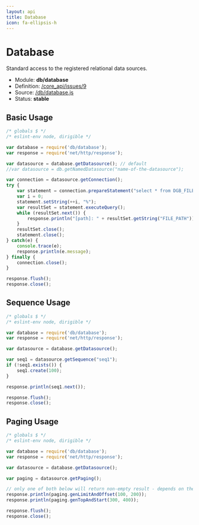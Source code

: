 ```yaml
---
layout: api
title: Database
icon: fa-ellipsis-h
---
```


Database
===

Standard access to the registered relational data sources.

- Module: **db/database**
- Definition: [/core_api/issues/9](https://github.com/dirigiblelabs/core_api/issues/9)
- Source: [/db/database.js](https://github.com/dirigiblelabs/core_api/blob/master/core_api/ScriptingServices/db/database.js)
- Status: **stable**

Basic Usage
---

```javascript
/* globals $ */
/* eslint-env node, dirigible */

var database = require('db/database');
var response = require('net/http/response');

var datasource = database.getDatasource(); // default
//var datasource = db.getNamedDatasource("name-of-the-datasource");

var connection = datasource.getConnection();
try {
    var statement = connection.prepareStatement("select * from DGB_FILES where FILE_PATH like ?");
    var i = 0;
    statement.setString(++i, "%");
    var resultSet = statement.executeQuery();
    while (resultSet.next()) {
        response.println("[path]: " + resultSet.getString("FILE_PATH"));
    }
    resultSet.close();
    statement.close();
} catch(e) {
    console.trace(e);
    response.println(e.message);
} finally {
    connection.close();
}

response.flush();
response.close();
```

Sequence Usage
---

```javascript
/* globals $ */
/* eslint-env node, dirigible */

var database = require('db/database');
var response = require('net/http/response');

var datasource = database.getDatasource();

var seq1 = datasource.getSequence("seq1");
if (!seq1.exists()) {
	seq1.create(100);
}

response.println(seq1.next());

response.flush();
response.close();
```

Paging Usage
---

```javascript
/* globals $ */
/* eslint-env node, dirigible */

var database = require('db/database');
var response = require('net/http/response');

var datasource = database.getDatasource();

var paging = datasource.getPaging();

// only one of both below will return non-empty result - depends on the database dialect
response.println(paging.genLimitAndOffset(100, 200));
response.println(paging.genTopAndStart(300, 400));

response.flush();
response.close();
```
